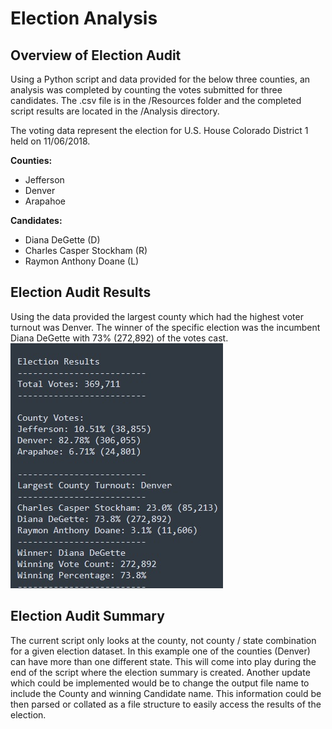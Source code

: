 # Election Analysis

## Overview of Election Audit
Using a Python script and data provided for the below three counties, an analysis was completed by counting the votes submitted for three candidates. The .csv file is in the /Resources folder and the completed script results are located in the /Analysis directory. 

The voting data represent the election for U.S. House Colorado District 1 held on 11/06/2018. 

**Counties:** 
 - Jefferson
 - Denver
 - Arapahoe

**Candidates:**
 - Diana DeGette (D)
 - Charles Casper Stockham (R)
 - Raymon Anthony Doane (L)

## Election Audit Results
Using the data provided the largest county which had the highest voter turnout was Denver. The winner of the specific election was the incumbent Diana DeGette with 73% (272,892) of the votes cast. 
![Election_Results_ScreenGrab](Resources/ElectionResults.jpg) 


## Election Audit Summary
The current script only looks at the county, not county / state combination for a given election dataset. In this example one of the counties (Denver) can have more than one different state. This will come into play during the end of the script where the election summary is created. 
Another update which could be implemented would be to change the output file name to include the County and winning Candidate name. This information could be then parsed or collated as a file structure to easily access the results of the election. 
